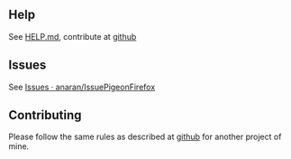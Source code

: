 ## Help

See [HELP.md](./HELP.html), contribute at [github](https://github.com/anaran/IssuePigeonFirefox/blob/master/IssuePigeon/HELP.md)

## Issues

See [Issues · anaran/IssuePigeonFirefox](https://github.com/anaran/IssuePigeonFirefox/issues)

## Contributing

Please follow the same rules as described at [github](https://github.com/anaran/LastScrollChrome/blob/master/contributing.md) for another project of mine.
